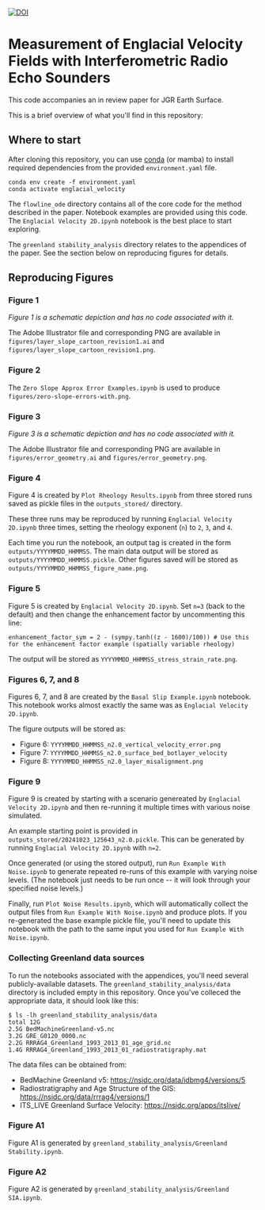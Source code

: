 [![DOI](https://zenodo.org/badge/597215209.svg)](https://doi.org/10.5281/zenodo.15191736)


# Measurement of Englacial Velocity Fields with Interferometric Radio Echo Sounders

This code accompanies an in review paper for JGR Earth Surface.

This is a brief overview of what you'll find in this repository:

## Where to start

After cloning this repository, you can use
[conda](https://docs.conda.io/projects/conda/en/stable/user-guide/getting-started.html)
(or mamba) to install required dependencies from the provided `environment.yaml` file.

```
conda env create -f environment.yaml
conda activate englacial_velocity
```

The `flowline_ode` directory contains all of the core code for the method described
in the paper. Notebook examples are provided using this code. The
`Englacial Velocity 2D.ipynb` notebook is the best place to start exploring.

The `greenland stability_analysis` directory relates to the appendices of the paper.
See the section below on reproducing figures for details.

## Reproducing Figures

### Figure 1

*Figure 1 is a schematic depiction and has no code associated with it.*

The Adobe Illustrator file and corresponding PNG are available in `figures/layer_slope_cartoon_revision1.ai` and `figures/layer_slope_cartoon_revision1.png`.

### Figure 2

The `Zero Slope Approx Error Examples.ipynb` is used to produce `figures/zero-slope-errors-with.png`.

### Figure 3

*Figure 3 is a schematic depiction and has no code associated with it.*

The Adobe Illustrator file and corresponding PNG are available in `figures/error_geometry.ai` and `figures/error_geometry.png`.

### Figure 4

Figure 4 is created by `Plot Rheology Results.ipynb` from three stored runs saved
as pickle files in the `outputs_stored/` directory.

These three runs may be reproduced by running `Englacial Velocity 2D.ipynb` three
times, setting the rheology exponent (`n`) to `2`, `3`, and `4`.

Each time you run the notebook, an output tag is created in the form
`outputs/YYYYMMDD_HHMMSS`. The main data output will be stored as
`outputs/YYYYMMDD_HHMMSS.pickle`. Other figures saved will be stored as
`outputs/YYYYMMDD_HHMMSS_figure_name.png`.

### Figure 5

Figure 5 is created by `Englacial Velocity 2D.ipynb`. Set `n=3` (back to the default)
and then change the enhancement factor by uncommenting this line:

```
enhancement_factor_sym = 2 - (sympy.tanh((z - 1600)/100)) # Use this for the enhancement factor example (spatially variable rheology)
```

The output will be stored as `YYYYMMDD_HHMMSS_stress_strain_rate.png`.

### Figures 6, 7, and 8

Figures 6, 7, and 8 are created by the `Basal Slip Example.ipynb` notebook. This notebook
works almost exactly the same was as `Englacial Velocity 2D.ipynb`.

The figure outputs will be stored as:
* Figure 6: `YYYYMMDD_HHMMSS_n2.0_vertical_velocity_error.png`
* Figure 7: `YYYYMMDD_HHMMSS_n2.0_surface_bed_botlayer_velocity`
* Figure 8: `YYYYMMDD_HHMMSS_n2.0_layer_misalignment.png`

### Figure 9

Figure 9 is created by starting with a scenario genereated by `Englacial Velocity 2D.ipynb`
and then re-running it multiple times with various noise simulated.

An example starting point is provided in `outputs_stored/20241023_125643_n2.0.pickle`.
This can be generated by running `Englacial Velocity 2D.ipynb` with `n=2`.

Once generated (or using the stored output), run
`Run Example With Noise.ipynb` to generate repeated re-runs of this example with
varying noise levels. (The notebook just needs to be run once -- it will look through
your specified noise levels.)

Finally, run `Plot Noise Results.ipynb`, which will automatically collect the
output files from `Run Example With Noise.ipynb` and produce plots. If you re-generated
the base example pickle file, you'll need to update this notebook with the path
to the same input you used for `Run Example With Noise.ipynb`.

### Collecting Greenland data sources

To run the notebooks associated with the appendices, you'll need several
publicly-available datasets. The `greenland_stability_analysis/data` directory
is included empty in this repository. Once you've colleced the appropriate data,
it should look like this:

```
$ ls -lh greenland_stability_analysis/data
total 12G
2.5G BedMachineGreenland-v5.nc
3.2G GRE_G0120_0000.nc
2.2G RRRAG4_Greenland_1993_2013_01_age_grid.nc
1.4G RRRAG4_Greenland_1993_2013_01_radiostratigraphy.mat
```

The data files can be obtained from:
* BedMachine Greenland v5: https://nsidc.org/data/idbmg4/versions/5
* Radiostratigraphy and Age Structure of the GIS: https://nsidc.org/data/rrrag4/versions/1
* ITS_LIVE Greenland Surface Velocity: https://nsidc.org/apps/itslive/

### Figure A1

Figure A1 is generated by `greenland_stability_analysis/Greenland Stability.ipynb`.

### Figure A2

Figure A2 is generated by `greenland_stability_analysis/Greenland SIA.ipynb`.

